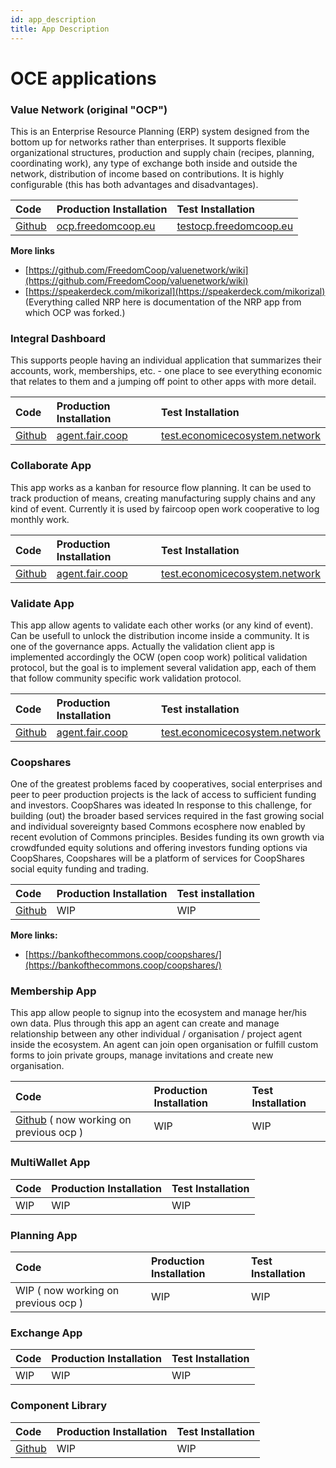 ```yaml
---
id: app_description
title: App Description
---
```


# OCE applications

### Value Network \(original "OCP"\)

This is an Enterprise Resource Planning \(ERP\) system designed from the bottom up for networks rather than enterprises.  It supports flexible organizational structures, production and supply chain \(recipes, planning, coordinating work\), any type of exchange both inside and outside the network, distribution of income based on contributions.  It is highly configurable \(this has both advantages and disadvantages\).

| Code | Production Installation | Test Installation |
| :--- | :--- | :--- |
| [Github](https://github.com/FreedomCoop/valuenetwork) | [ocp.freedomcoop.eu](https://ocp.freedomcoop.eu) | [testocp.freedomcoop.eu](https://testocp.freedomcoop.eu) |

**More links**

* [https://github.com/FreedomCoop/valuenetwork/wiki](https://github.com/FreedomCoop/valuenetwork/wiki)
* [https://speakerdeck.com/mikorizal](https://speakerdeck.com/mikorizal) \(Everything called NRP here is documentation of the NRP app from which OCP was forked.\)

### Integral Dashboard

This supports people having an individual application that summarizes their accounts, work, memberships, etc. - one place to see everything economic that relates to them and a jumping off point to other apps with more detail.

| Code | Production Installation | Test Installation |
| :--- | :--- | :--- |
| [Github](https://github.com/opencooperativeecosystem/dashboard) | [agent.fair.coop](https://agent.fair.coop) | [test.economicecosystem.network](https://test.economicecosystem.network) |

### 

### Collaborate App

This app works as a kanban for resource flow planning. It can be used to track production of means, creating manufacturing supply chains and any kind of event. Currently it is used by faircoop open work cooperative to log monthly work.

| Code | Production Installation | Test Installation |
| :--- | :--- | :--- |
| [Github](https://github.com/opencooperativeecosystem/collaborate) | [agent.fair.coop](https://agent.fair.coop) | [test.economicecosystem.network](https://test.economicecosystem.network) |

### 

### Validate App

This app allow agents to validate each other works \(or any kind of event\). Can be usefull to unlock the distribution income inside a community. It is one of the governance apps. Actually the validation client app is implemented accordingly the OCW \(open coop work\) political validation protocol, but the goal is to implement several validation app, each of them that follow community specific work validation protocol.

| Code | Production Installation | Test installation |
| :--- | :--- | :--- |
| [Github](https://github.com/opencooperativeecosystem/validate) | [agent.fair.coop](https://agent.fair.coop) | [test.economicecosystem.network](https://test.economicecosystem.network) |

### Coopshares

One of the greatest problems faced by cooperatives, social enterprises and peer to peer production projects is the lack of access to sufficient funding and investors. CoopShares was ideated In response to this challenge, for building \(out\) the broader based services required in the fast growing social and individual sovereignty based Commons ecosphere now enabled by recent evolution of Commons principles. Besides funding its own growth via crowdfunded equity solutions and offering investors funding options via CoopShares, Coopshares will be a platform of services for CoopShares social equity funding and trading.

| Code | Production Installation | Test installation |
| :--- | :--- | :--- |
| [Github](https://github.com/bankofthecommons/coopshares) | WIP | WIP |

**More links:**

* [https://bankofthecommons.coop/coopshares/](https://bankofthecommons.coop/coopshares/)

### Membership App

This app allow people to signup into the ecosystem and manage her/his own data. Plus through this app an agent can create and manage relationship between any other individual / organisation / project agent inside the ecosystem. An agent can join open organisation or fulfill custom forms to join private groups, manage invitations and create new organisation.

| Code | Production Installation | Test Installation |
| :--- | :--- | :--- |
| [Github](https://github.com/opencooperativeecosystem/membership) ( now working on previous ocp ) | WIP | WIP |

### 

### MultiWallet App

| Code | Production Installation | Test Installation |
| :--- | :--- | :--- |
| WIP | WIP | WIP |


### 

### Planning App

| Code | Production Installation | Test Installation |
| :--- | :--- | :--- |
| WIP ( now working on previous ocp ) | WIP | WIP |


### 

### Exchange App

| Code | Production Installation | Test Installation |
| :--- | :--- | :--- |
| WIP | WIP | WIP |


### 

### Component Library

| Code | Production Installation | Test Installation |
| :--- | :--- | :--- |
| [Github](https://github.com/opencooperativeecosystem/component-library) | WIP | WIP |



